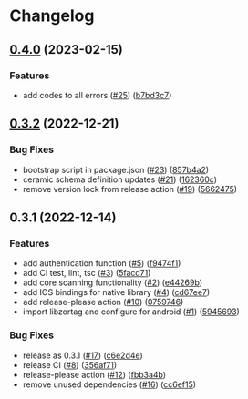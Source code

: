 # Changelog

## [0.4.0](https://github.com/ZKLadder/tirl-validator/compare/v0.3.2...v0.4.0) (2023-02-15)


### Features

* add codes to all errors ([#25](https://github.com/ZKLadder/tirl-validator/issues/25)) ([b7bd3c7](https://github.com/ZKLadder/tirl-validator/commit/b7bd3c71db496136e6d920e0a28f88e2e136e3e2))

## [0.3.2](https://github.com/ZKLadder/tirl-validator/compare/v0.3.1...v0.3.2) (2022-12-21)


### Bug Fixes

* bootstrap script in package.json ([#23](https://github.com/ZKLadder/tirl-validator/issues/23)) ([857b4a2](https://github.com/ZKLadder/tirl-validator/commit/857b4a250a1fadc197f186c39815b1e88b6bfbda))
* ceramic schema definition updates ([#21](https://github.com/ZKLadder/tirl-validator/issues/21)) ([162360c](https://github.com/ZKLadder/tirl-validator/commit/162360c5a50fccfb740cec80ee296c1812f29d36))
* remove version lock from release action ([#19](https://github.com/ZKLadder/tirl-validator/issues/19)) ([5662475](https://github.com/ZKLadder/tirl-validator/commit/5662475569183168ca25321057f9afbb869ba8e0))

## 0.3.1 (2022-12-14)


### Features

* add authentication function ([#5](https://github.com/ZKLadder/tirl-validator/issues/5)) ([f9474f1](https://github.com/ZKLadder/tirl-validator/commit/f9474f106b8fdfc4b0a4604e1827e5455d3bca69))
* add CI test, lint, tsc ([#3](https://github.com/ZKLadder/tirl-validator/issues/3)) ([5facd71](https://github.com/ZKLadder/tirl-validator/commit/5facd71a3bedc344414f6df3d1a6ca337116ddc5))
* add core scanning functionality ([#2](https://github.com/ZKLadder/tirl-validator/issues/2)) ([e44269b](https://github.com/ZKLadder/tirl-validator/commit/e44269b2d2d38f86173355544c69590f066118ae))
* add IOS bindings for native library ([#4](https://github.com/ZKLadder/tirl-validator/issues/4)) ([cd67ee7](https://github.com/ZKLadder/tirl-validator/commit/cd67ee719b0e8aaa284e73c68af0e6c0f6bf3558))
* add release-please action ([#10](https://github.com/ZKLadder/tirl-validator/issues/10)) ([0759746](https://github.com/ZKLadder/tirl-validator/commit/075974643743d4ab29d9529a09706840663bdb3f))
* import libzortag and configure for android ([#1](https://github.com/ZKLadder/tirl-validator/issues/1)) ([5945693](https://github.com/ZKLadder/tirl-validator/commit/5945693c986c1ea9bfdcc69ae6c6cbb9a39b0860))


### Bug Fixes

* release as 0.3.1 ([#17](https://github.com/ZKLadder/tirl-validator/issues/17)) ([c6e2d4e](https://github.com/ZKLadder/tirl-validator/commit/c6e2d4e106a0f2b734945c1ccad28c7eaf03e325))
* release CI ([#8](https://github.com/ZKLadder/tirl-validator/issues/8)) ([356af71](https://github.com/ZKLadder/tirl-validator/commit/356af7193d2190fc44d26a52a390ba98384c71b1))
* release-please action ([#12](https://github.com/ZKLadder/tirl-validator/issues/12)) ([fbb3a4b](https://github.com/ZKLadder/tirl-validator/commit/fbb3a4ba56d5f7979a846f36bf1c173e0122a592))
* remove unused dependencies ([#16](https://github.com/ZKLadder/tirl-validator/issues/16)) ([cc6ef15](https://github.com/ZKLadder/tirl-validator/commit/cc6ef15d180c65efa056c7ae7114999fe43f7b5a))
